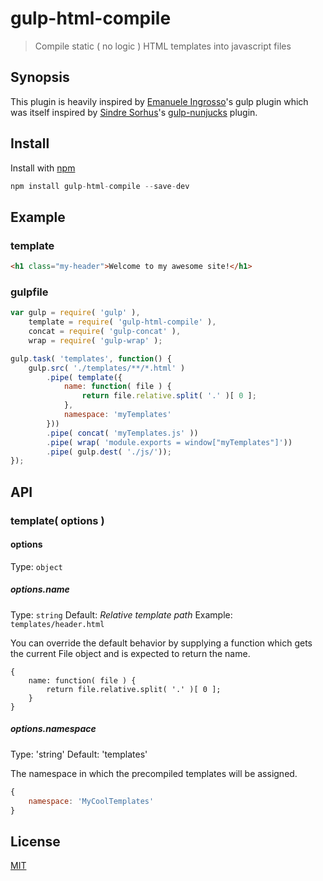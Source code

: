 # gulp-html-compile

> Compile static ( no logic ) HTML templates into javascript files

## Synopsis

This plugin is heavily inspired by [Emanuele Ingrosso](https://github.com/ingro)'s gulp plugin which was itself inspired by [Sindre Sorhus](https://github.com/sindresorhus)'s [gulp-nunjucks](https://github.com/sindresorhus/gulp-nunjucks) plugin.

## Install

Install with [npm](https://www.npmjs.org/package/gulp-html-compile)

```javascript
npm install gulp-html-compile --save-dev
```

## Example

### template

```html
<h1 class="my-header">Welcome to my awesome site!</h1>
```

### gulpfile

```javascript
var gulp = require( 'gulp' ),
    template = require( 'gulp-html-compile' ),
    concat = require( 'gulp-concat' ),
    wrap = require( 'gulp-wrap' );

gulp.task( 'templates', function() {
    gulp.src( './templates/**/*.html' )
        .pipe( template({
            name: function( file ) {
                return file.relative.split( '.' )[ 0 ];
            },
            namespace: 'myTemplates'
        }))
        .pipe( concat( 'myTemplates.js' ))
        .pipe( wrap( 'module.exports = window["myTemplates"]'))
        .pipe( gulp.dest( './js/'));
});
```

## API

### template( options )

#### options

Type: `object`

##### options.name

Type: `string`
Default: *Relative template path*
Example: `templates/header.html`

You can override the default behavior by supplying a function which gets the current File object and is expected to return the name.

```javscript
{
    name: function( file ) {
        return file.relative.split( '.' )[ 0 ];
    }
}
```

##### options.namespace

Type: 'string'
Default: 'templates'

The namespace in which the precompiled templates will be assigned.

```javascript
{
    namespace: 'MyCoolTemplates'
}
```

## License

[MIT](http://github.com/mike-engel/gulp-html-compile/blob/master/license.md)
